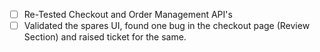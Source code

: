 - [ ] Re-Tested Checkout and Order Management API's 
- [ ] Validated the spares UI, found one bug in the checkout page (Review Section) and raised ticket for the same.